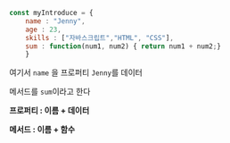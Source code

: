 ```jsx
const myIntroduce = {
	name : "Jenny",
	age : 23,
	skills : ["자바스크립트","HTML", "CSS"],
	sum : function(num1, num2) { return num1 + num2;}
	}
```

여기서 `name` 을 프로퍼티 `Jenny`를 데이터

메서드를 `sum`이라고 한다

**프로퍼티 : 이름 + 데이터** 

**메서드 : 이름 + 함수**

